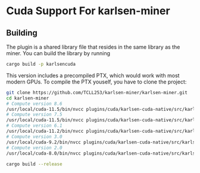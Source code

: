 # Cuda Support For karlsen-miner

## Building

The plugin is a shared library file that resides in the same library as the miner. 
You can build the library by running
```sh
cargo build -p karlsencuda
```

This version includes a precompiled PTX, which would work with most modern GPUs. To compile the PTX youself,
you have to clone the project:

```sh
git clone https://github.com/TCLL253/karlsen-miner/karlsen-miner.git
cd karlsen-miner
# Compute version 8.6
/usr/local/cuda-11.5/bin/nvcc plugins/cuda/karlsen-cuda-native/src/karlsen-cuda.cu -std=c++11 -O3 --restrict --ptx --gpu-architecture=compute_86 --gpu-code=sm_86 -o plugins/cuda/resources/karlsen-cuda-sm86.ptx -Xptxas -O3 -Xcompiler -O3
# Compute version 7.5
/usr/local/cuda-11.5/bin/nvcc plugins/cuda/karlsen-cuda-native/src/karlsen-cuda.cu -std=c++11 -O3 --restrict --ptx --gpu-architecture=compute_75 --gpu-code=sm_75 -o plugins/cuda/resources/karlsen-cuda-sm75.ptx -Xptxas -O3 -Xcompiler -O3
# Compute version 6.1
/usr/local/cuda-11.2/bin/nvcc plugins/cuda/karlsen-cuda-native/src/karlsen-cuda.cu -std=c++11 -O3 --restrict --ptx --gpu-architecture=compute_61 --gpu-code=sm_61 -o plugins/cuda/resources/karlsen-cuda-sm61.ptx -Xptxas -O3 -Xcompiler -O3
# Compute version 3.0
/usr/local/cuda-9.2/bin/nvcc plugins/cuda/karlsen-cuda-native/src/karlsen-cuda.cu -ccbin=gcc-7 -std=c++11 -O3 --restrict --ptx --gpu-architecture=compute_30 --gpu-code=sm_30 -o plugins/cuda/resources/karlsen-cuda-sm30.ptx
# Compute version 2.0
/usr/local/cuda-8.0/bin/nvcc plugins/cuda/karlsen-cuda-native/src/karlsen-cuda.cu -ccbin=gcc-5 -std=c++11 -O3 --restrict --ptx --gpu-architecture=compute_20 --gpu-code=sm_20 -o plugins/cuda/resources/karlsen-cuda-sm20.ptx
 
cargo build --release
```
